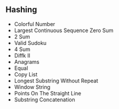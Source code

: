 ## Hashing

- Colorful Number
- Largest Continuous Sequence Zero Sum
- 2 Sum
- Valid Sudoku
- 4 Sum
- Diffk II
- Anagrams
- Equal
- Copy List
- Longest Substring Without Repeat
- Window String
- Points On The Straight Line
- Substring Concatenation